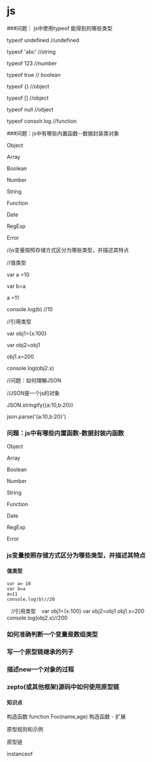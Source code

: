 # js
###问题： js中使用typeof 能得到的哪些类型

typeof undefined //undefined

typeof 'abc'  //string

typeof 123 //number

typeof true // boolean

typeof {} //object 

typeof [] //object

typeof null //object

typeof consolr.log //function

###问题：js中有哪些内置函数--数据封装类对象

Object

Array

Boolean

Number

String

Function

Date

RegExp

Error

//js变量按照存储方式区分为哪些类型，并描述其特点

//值类型

var a =10

var b=a

a =11

console.log(b) //10

//引用类型

var obj1={x:100}

var obj2=obj1

obj1.x=200

console.log(obj2.x)

//问题：如何理解JSON

//JSON是一个js的对象

JSON.stringify({a:10,b:20})

json.parse('{a:10,b:20}')

### 问题：js中有哪些内置函数-数据封装内函数

Object

Array

Boolean

Number

String

Function

Date

RegExp

Error

### js变量按照存储方式区分为哪些类型，并描述其特点

#### 值类型

    var a= 10
    var b=a
    a=11
    console.log(b)//20
    
    //引用类型
    var obj1={x:100}
    var obj2=obj1
    obj1.x=200
    console.log(obj2.x)//200

### 如何准确判断一个变量是数组类型


### 写一个原型链继承的列子



### 描述new一个对象的过程



### zepto(或其他框架)源码中如何使用原型链

#### 知识点

构造函数
  function Foo(name,age)
构造函数 - 扩展

原型规则和示例

原型链

instanceof

